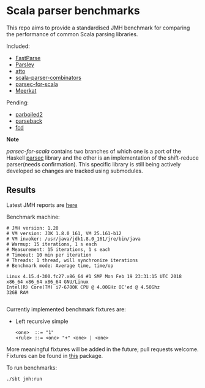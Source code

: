 # Scala parser benchmarks

This repo aims to provide a standardised JMH benchmark for comparing the performance
of common Scala parsing libraries. 

Included:

 * [FastParse](https://github.com/lihaoyi/fastparse)
 * [Parsley](https://github.com/J-mie6/Parsley)
 * [atto](http://tpolecat.github.io/atto/)
 * [scala-parser-combinators](https://github.com/scala/scala-parser-combinators)
 * [parsec-for-scala](https://bitbucket.org/J_mie6/parsec-for-scala)
 * [Meerkat](http://meerkat-parser.github.io/index.html)

Pending:

 * [parboiled2](https://github.com/sirthias/parboiled2)
 * [parseback](https://github.com/djspiewak/parseback)
 * [fcd](https://github.com/b-studios/fcd)
 

**Note**

*parsec-for-scala* contains two branches of which one is a port of the Haskell 
[parsec](https://github.com/haskell/parsec) library and the other is an 
implementation of the shift-reduce parser(needs confirmation). This specific library is still being
actively developed so changes are tracked using submodules.


## Results

Latest JMH reports are [here](https://tom91136.github.io/scala-parser-benchmarks/report.html?sources=data.json)

<!---
Latest PDF results are [here](results/data.pdf)
-->

Benchmark machine:
```
# JMH version: 1.20
# VM version: JDK 1.8.0_161, VM 25.161-b12
# VM invoker: /usr/java/jdk1.8.0_161/jre/bin/java
# Warmup: 15 iterations, 1 s each
# Measurement: 15 iterations, 1 s each
# Timeout: 10 min per iteration
# Threads: 1 thread, will synchronize iterations
# Benchmark mode: Average time, time/op

Linux 4.15.4-300.fc27.x86_64 #1 SMP Mon Feb 19 23:31:15 UTC 2018 x86_64 x86_64 x86_64 GNU/Linux
Intel(R) Core(TM) i7-6700K CPU @ 4.00GHz OC'ed @ 4.50Ghz
32GB RAM
 
```

Currently implemented benchmark fixtures are:

 * Left recursive simple
 	```
 	<one>  ::= "1"
 	<rule> ::= <one> "+" <one> | <one>
 	```
More meaningful fixtures will be added in the future; pull requests welcome.
Fixtures can be found in [this](src/main/scala/net/kurobako/spb) package.

To run benchmarks:

    ./sbt jmh:run